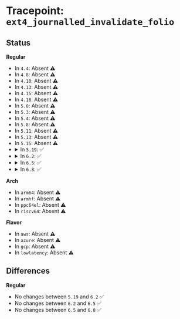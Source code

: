 # Tracepoint: <code>ext4_journalled_invalidate_folio</code>

## Status
<b>Regular</b>
<ul>
<li>
In <code>4.4</code>: Absent ⚠️
</li>
<li>
In <code>4.8</code>: Absent ⚠️
</li>
<li>
In <code>4.10</code>: Absent ⚠️
</li>
<li>
In <code>4.13</code>: Absent ⚠️
</li>
<li>
In <code>4.15</code>: Absent ⚠️
</li>
<li>
In <code>4.18</code>: Absent ⚠️
</li>
<li>
In <code>5.0</code>: Absent ⚠️
</li>
<li>
In <code>5.3</code>: Absent ⚠️
</li>
<li>
In <code>5.4</code>: Absent ⚠️
</li>
<li>
In <code>5.8</code>: Absent ⚠️
</li>
<li>
In <code>5.11</code>: Absent ⚠️
</li>
<li>
In <code>5.13</code>: Absent ⚠️
</li>
<li>
In <code>5.15</code>: Absent ⚠️
</li>
<li>
<details>
<summary>In <code>5.19</code>: ✅</summary>

Event:

```c
struct trace_event_raw_ext4_invalidate_folio_op {
    struct trace_entry ent;
    dev_t dev;
    ino_t ino;
    long unsigned int index;
    size_t offset;
    size_t length;
    char __data[0];
};
```
Function:

```c
void trace_event_raw_event_ext4_invalidate_folio_op(void *__data, struct folio *folio, size_t offset, size_t length);
```
</details>
</li>
<li>
<details>
<summary>In <code>6.2</code>: ✅</summary>

Event:

```c
struct trace_event_raw_ext4_invalidate_folio_op {
    struct trace_entry ent;
    dev_t dev;
    ino_t ino;
    long unsigned int index;
    size_t offset;
    size_t length;
    char __data[0];
};
```
Function:

```c
void trace_event_raw_event_ext4_invalidate_folio_op(void *__data, struct folio *folio, size_t offset, size_t length);
```
</details>
</li>
<li>
<details>
<summary>In <code>6.5</code>: ✅</summary>

Event:

```c
struct trace_event_raw_ext4_invalidate_folio_op {
    struct trace_entry ent;
    dev_t dev;
    ino_t ino;
    long unsigned int index;
    size_t offset;
    size_t length;
    char __data[0];
};
```
Function:

```c
void trace_event_raw_event_ext4_invalidate_folio_op(void *__data, struct folio *folio, size_t offset, size_t length);
```
</details>
</li>
<li>
<details>
<summary>In <code>6.8</code>: ✅</summary>

Event:

```c
struct trace_event_raw_ext4_invalidate_folio_op {
    struct trace_entry ent;
    dev_t dev;
    ino_t ino;
    long unsigned int index;
    size_t offset;
    size_t length;
    char __data[0];
};
```
Function:

```c
void trace_event_raw_event_ext4_invalidate_folio_op(void *__data, struct folio *folio, size_t offset, size_t length);
```
</details>
</li>
</ul>
<b>Arch</b>
<ul>
<li>
In <code>arm64</code>: Absent ⚠️
</li>
<li>
In <code>armhf</code>: Absent ⚠️
</li>
<li>
In <code>ppc64el</code>: Absent ⚠️
</li>
<li>
In <code>riscv64</code>: Absent ⚠️
</li>
</ul>
<b>Flavor</b>
<ul>
<li>
In <code>aws</code>: Absent ⚠️
</li>
<li>
In <code>azure</code>: Absent ⚠️
</li>
<li>
In <code>gcp</code>: Absent ⚠️
</li>
<li>
In <code>lowlatency</code>: Absent ⚠️
</li>
</ul>

## Differences
<b>Regular</b>
<ul>
<li>
No changes between <code>5.19</code> and <code>6.2</code> ✅
</li>
<li>
No changes between <code>6.2</code> and <code>6.5</code> ✅
</li>
<li>
No changes between <code>6.5</code> and <code>6.8</code> ✅
</li>
</ul>
